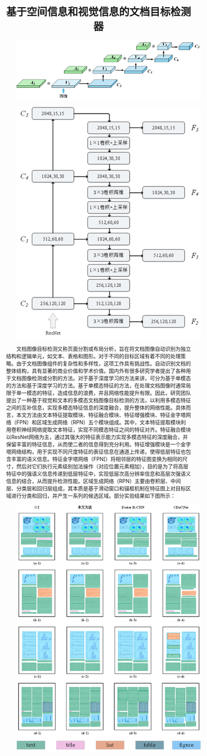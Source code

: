 <h1>基于空间信息和视觉信息的文档目标检测器</h1>

![image-20230417173921464](./基于视觉和文本的多模态文档图像目标检测.assets/image-20230417173921464.png) 

![image-20230417173938295](./基于视觉和文本的多模态文档图像目标检测.assets/image-20230417173938295.png) 

文档图像目标检测又称页面分割或布局分析，旨在将文档图像自动识别为独立结构和逻辑单元，如文本、表格和图形。对于不同的目标区域有着不同的处理策略。由于文档图像组件的复杂性和多样性，这项工作具有挑战性。自动识别文档的整体结构，具有显著的商业价值和学术价值。国内外有很多研究学者提出了各种用于文档图像检测或分割的方法。对于基于深度学习的方法来讲，可分为基于单模态的方法和基于深度学习的方法。基于单模态特征的方法，在处理文档图像时通常局限于单一模态的特征，造成信息的浪费，并且网络性能提升有限。因此，研究团队提出了一种基于视觉和文本的多模态文档图像目标检测的方法，以利用多模态特征之间的互补信息，实现多模态特征信息的深度融合，提升整体的网络性能。具体而言，本文方法由文本特征提取模块、特征融合模块、特征增强模块、特征金字塔网络（FPN）和区域生成网络（RPN）五个模块组成。其中，文本特征提取模块利用卷积神经网络提取文本特征，实现不同模态特征之间的特征对齐。特征融合模块以ResNet网络为主，通过其强大的特征表示能力实现多模态特征的深度融合，并保留丰富的特征信息，从而使二者的信息得到充分利用。特征增强模块是一个金字塔网络结构，用于实现不同尺度特征的表征信息在通道上传递，使得低层特征也包含丰富的语义信息。特征金字塔网络（FPN[）将相邻层的特征图变换为相同的尺寸，然后对它们执行元素级别加法操作（对应位置元素相加），目的是为了将高层特征中的强语义信息传递到低层特征中，实现低层次高分辨率信息和高层次强语义信息的结合，从而提升检测性能。区域生成网络（RPN）主要由卷积层、中间层、分类层和回归层组成，其本质是基于滑动窗口和锚框机制在特征图上对目标区域进行分类和回归，并产生一系列的候选区域。部分实验结果如下图所示：

![image-20230417174006666](./基于视觉和文本的多模态文档图像目标检测.assets/image-20230417174006666.png) 



<style scoped>
p {
    text-indent: 2em;
}
h1 {
    text-align: center;
}
</style>